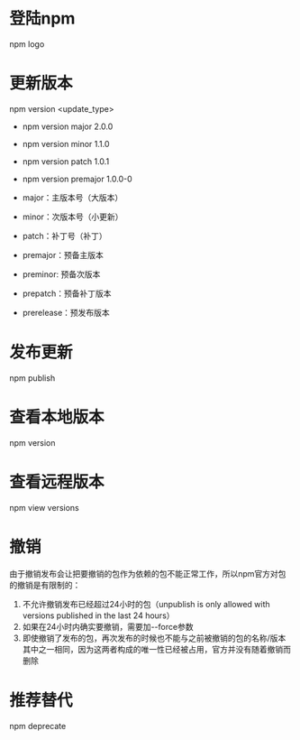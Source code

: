 # 登陆npm

npm logo

# 更新版本

npm version <update_type>

* npm version major   2.0.0

* npm version minor   1.1.0

* npm version patch   1.0.1

* npm version premajor   1.0.0-0

* major：主版本号（大版本）
* minor：次版本号（小更新）
* patch：补丁号（补丁）
* premajor：预备主版本
* preminor: 预备次版本
* prepatch：预备补丁版本
* prerelease：预发布版本

# 发布更新

npm publish

# 查看本地版本

npm version

# 查看远程版本

npm view <name> versions

# 撤销

由于撤销发布会让把要撤销的包作为依赖的包不能正常工作，所以npm官方对包的撤销是有限制的：

1. 不允许撤销发布已经超过24小时的包（unpublish is only allowed with versions published in the last 24 hours）
2. 如果在24小时内确实要撤销，需要加--force参数
3. 即使撤销了发布的包，再次发布的时候也不能与之前被撤销的包的名称/版本其中之一相同，因为这两者构成的唯一性已经被占用，官方并没有随着撤销而删除

# 推荐替代

npm deprecate